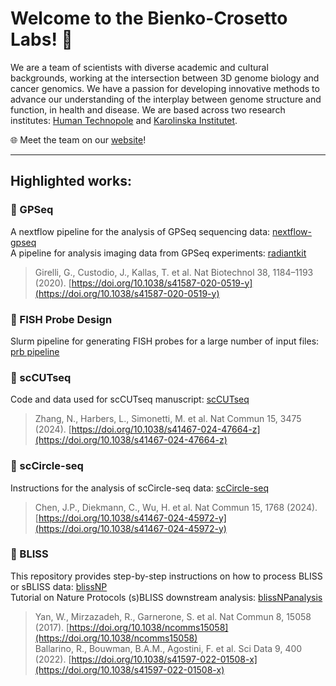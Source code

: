 # Welcome to the Bienko-Crosetto Labs! :wave:
We are a team of scientists with diverse academic and cultural backgrounds, working at the intersection between 3D genome biology and cancer genomics. We have a passion for developing innovative methods to advance our understanding of the interplay between genome structure and function, in health and disease.  We are based across two research institutes: [Human Technopole](https://humantechnopole.it/en/research-groups/bienko-group/) and [Karolinska Institutet](https://ki.se/en/research/research-areas-centres-and-networks/research-groups/quantitative-biology-of-the-nucleus-magda-bienko-group#tab-start).

:globe_with_meridians: Meet the team on our [website](https://www.bicrolabs.com/)!

***
## Highlighted works:
### :round_pushpin: GPSeq
A nextflow pipeline for the analysis of GPSeq sequencing data:  [nextflow-gpseq](https://github.com/BiCroLab/nextflow-gpseq)    
A pipeline for analysis imaging data from GPSeq experiments:   [radiantkit](https://github.com/BiCroLab/radiantkit) 
> Girelli, G., Custodio, J., Kallas, T. et al. Nat Biotechnol 38, 1184–1193 (2020). [https://doi.org/10.1038/s41587-020-0519-y](https://doi.org/10.1038/s41587-020-0519-y)

### :round_pushpin: FISH Probe Design
Slurm pipeline for generating FISH probes for a large number of input files: [prb pipeline](https://github.com/BiCroLab/fish_probe_design)

### :round_pushpin: scCUTseq
Code and data used for scCUTseq manuscript: [scCUTseq](https://github.com/BiCroLab/scCUTseq)
> Zhang, N., Harbers, L., Simonetti, M. et al. Nat Commun 15, 3475 (2024). [https://doi.org/10.1038/s41467-024-47664-z](https://doi.org/10.1038/s41467-024-47664-z)

### :round_pushpin: scCircle-seq
Instructions for the analysis of scCircle-seq data: [scCircle-seq](https://github.com/BiCroLab/scCircle-seq)
> Chen, J.P., Diekmann, C., Wu, H. et al. Nat Commun 15, 1768 (2024). [https://doi.org/10.1038/s41467-024-45972-y](https://doi.org/10.1038/s41467-024-45972-y)

### :round_pushpin: BLISS
This repository provides step-by-step instructions on how to process BLISS or sBLISS data:  [blissNP](https://github.com/BiCroLab/blissNP)      
Tutorial on Nature Protocols (s)BLISS downstream analysis:   [blissNPanalysis](https://github.com/BiCroLab/blissNPanalysis)
> Yan, W., Mirzazadeh, R., Garnerone, S. et al. Nat Commun 8, 15058 (2017). [https://doi.org/10.1038/ncomms15058](https://doi.org/10.1038/ncomms15058)   
> Ballarino, R., Bouwman, B.A.M., Agostini, F. et al. Sci Data 9, 400 (2022). [https://doi.org/10.1038/s41597-022-01508-x](https://doi.org/10.1038/s41597-022-01508-x)

